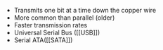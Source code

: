 
- Transmits one bit at a time down the copper wire
- More common than parallel (older)
- Faster transmission rates
- Universal Serial Bus ([[USB]])
- Serial ATA([[SATA]])
